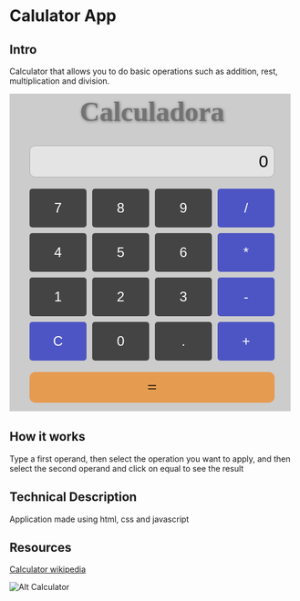 # Calulator App

## Intro

Calculator that allows you to do basic operations such as addition, rest, multiplication and division.

![Alt Calculator](./screenshot.png "Calculator App")

## How it works

Type a first operand, then select the operation you want to apply, and then select the second operand and click on equal to see the result

## Technical Description

Application made using html, css and javascript

## Resources

[Calculator wikipedia](https://en.wikipedia.org/wiki/Calculator)

![Alt Calculator](https://media.giphy.com/media/l4Jz19hgVBnCCM8uY/giphy.gif "Calculator App")
